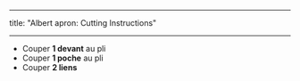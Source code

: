 - - -
title: "Albert apron: Cutting Instructions"
- - -

- Couper **1 devant** au pli
- Couper **1 poche** au pli
- Couper **2 liens**
